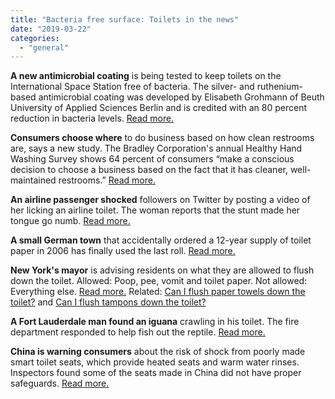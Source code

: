 ```yaml
---
title: "Bacteria free surface: Toilets in the news"
date: "2019-03-22"
categories: 
  - "general"
---
```


**A new antimicrobial coating** is being tested to keep toilets on the International Space Station free of bacteria. The silver- and ruthenium-based antimicrobial coating was developed by Elisabeth Grohmann of Beuth University of Applied Sciences Berlin and is credited with an 80 percent reduction in bacteria levels. [Read more.](https://www.popularmechanics.com/space/satellites/a26868775/new-coating-keeps-iss-toilet-door-bacteria-free/)

**Consumers choose where** to do business based on how clean restrooms are, says a new study. The Bradley Corporation's annual Healthy Hand Washing Survey shows 64 percent of consumers “make a conscious decision to choose a business based on the fact that it has cleaner, well-maintained restrooms.” [Read more.](https://www.jsonline.com/story/money/business/retail/2019/03/20/tidy-toilets-clean-restrooms-attract-shoppers-survey-says/3226259002/)

**An airline passenger shocked** followers on Twitter by posting a video of her licking an airline toilet. The woman reports that the stunt made her tongue go numb. [Read more.](https://www.foxnews.com/travel/airplane-passenger-licks-toilet-seat-in-viral-video-disgusting-twitter-community)

**A small German town** that accidentally ordered a 12-year supply of toilet paper in 2006 has finally used the last roll. [Read more.](https://www.foxnews.com/world/bavarian-town-that-accidentally-ordered-12-year-supply-of-toilet-paper-flushes-last-roll)

**New York's mayor** is advising residents on what they are allowed to flush down the toilet. Allowed: Poop, pee, vomit and toilet paper. Not allowed: Everything else. [Read more.](https://nypost.com/2019/03/12/de-blasio-tells-new-yorkers-what-they-can-flush-down-the-toilet/) Related: [Can I flush paper towels down the toilet?](https://fixatoilet.com/can-i-flush-paper-towels-down-the-toilet/) and [Can I flush tampons down the toilet?](https://fixatoilet.com/can-i-flush-tampons-down-the-toilet/)

**A Fort Lauderdale man found an iguana** crawling in his toilet. The fire department responded to help fish out the reptile. [Read more.](https://www.miamiherald.com/news/local/community/broward/article227819454.html)

**China is warning consumers** about the risk of shock from poorly made smart toilet seats, which provide heated seats and warm water rinses. Inspectors found some of the seats made in China did not have proper safeguards. [Read more.](https://www.inkstonenews.com/society/inspection-finds-substandard-smart-toilet-seats-sold-china-shopping-sites/article/3002155)
